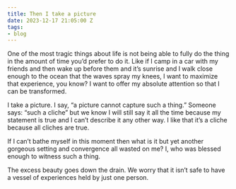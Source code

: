 ```yaml
---
title: Then I take a picture
date: 2023-12-17 21:05:00 Z
tags:
- blog
---
```


One of the most tragic things about life is not being able to fully do the thing in the amount of time you’d prefer to do it. Like if I camp in a car with my friends and then wake up before them and it’s sunrise and I walk close enough to the ocean that the waves spray my knees, I want to maximize that experience, you know? I want to offer my absolute attention so that I can be transformed.

I take a picture. I say, “a picture cannot capture such a thing.” Someone says: “such a cliche” but we know I will still say it all the time because my statement is true and I can’t describe it any other way. I like that it’s a cliche because all cliches are true.

If I can’t bathe myself in this moment then what is it but yet another gorgeous setting and convergence all wasted on me? I, who was blessed enough to witness such a thing.

The excess beauty goes down the drain. We worry that it isn’t safe to have a vessel of experiences held by just one person.